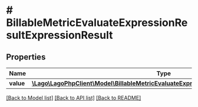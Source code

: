 # # BillableMetricEvaluateExpressionResultExpressionResult

## Properties

Name | Type | Description | Notes
------------ | ------------- | ------------- | -------------
**value** | [**\Lago\LagoPhpClient\Model\BillableMetricEvaluateExpressionResultExpressionResultValue**](BillableMetricEvaluateExpressionResultExpressionResultValue.md) |  |

[[Back to Model list]](../../README.md#models) [[Back to API list]](../../README.md#endpoints) [[Back to README]](../../README.md)
